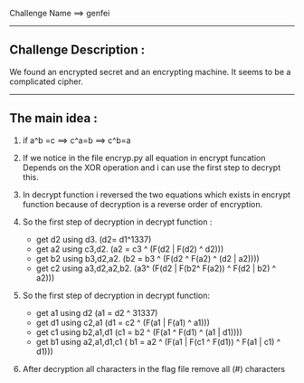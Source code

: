 Challenge Name ==> genfei
________________________________________

Challenge Description :
-----------------------

We found an encrypted secret and an encrypting machine. It seems to be a complicated cipher.

________________________________________

The main idea :
---------------
1) if a^b =c ==> c^a=b ==> c^b=a

2) If we notice in the file encryp.py all equation in encrypt funcation Depends on the XOR operation and i can use the first step to decrypt this. 

3) In decrypt function i reversed the two equations which exists in encrypt function because of decryption is a reverse order of encryption.

4) So the first step of decryption in decrypt function :
    -  get d2 using d3.          (d2= d1^1337)
    -  get a2 using c3,d2.       (a2 = c3 ^ (F(d2 | F(d2) ^ d2)))
    -  get b2 using b3,d2,a2.    (b2 = b3 ^ (F(d2 ^ F(a2) ^ (d2 | a2))))
    -  get c2 using a3,d2,a2,b2. (a3^ (F(d2 | F(b2^ F(a2)) ^ F(d2 | b2) ^ a2)))

5) So the first step of decryption in decrypt function:
    -  get a1 using d2             (a1 = d2 ^ 31337)
    -  get d1 using c2,a1          (d1 = c2 ^ (F(a1 | F(a1) ^ a1)))
    -  get c1 using b2,a1,d1       (c1 = b2 ^ (F(a1 ^ F(d1) ^ (a1 | d1))))
    -  get b1 using a2,a1,d1,c1    ( b1 =  a2 ^ (F(a1 | F(c1 ^ F(d1)) ^ F(a1 | c1) ^ d1)))
 
6) After decryption all characters in the flag file remove all (#) characters
  
